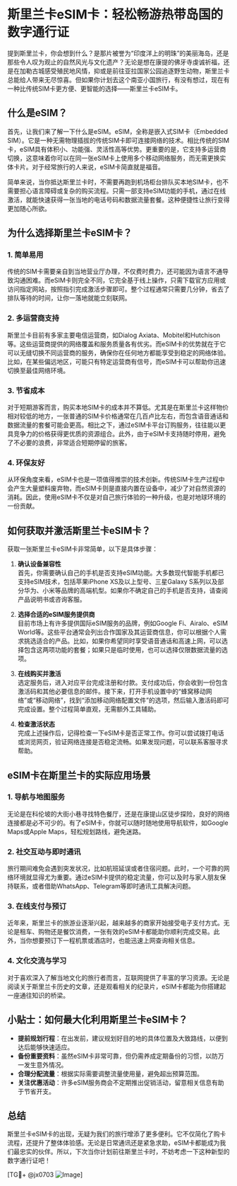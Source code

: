 # 斯里兰卡eSIM卡：轻松畅游热带岛国的数字通行证

提到斯里兰卡，你会想到什么？是那片被誉为“印度洋上的明珠”的美丽海岛，还是那些令人叹为观止的自然风光与文化遗产？无论是想在康提的佛牙寺虔诚祈福，还是在加勒古城感受殖民地风情，抑或是前往亚拉国家公园追逐野生动物，斯里兰卡总能给人带来无尽惊喜。但如果你计划去这个南亚小国旅行，有没有想过，现在有一种比传统SIM卡更方便、更智能的选择——斯里兰卡eSIM卡。

## 什么是eSIM？

首先，让我们来了解一下什么是eSIM。eSIM，全称是嵌入式SIM卡（Embedded SIM）。它是一种无需物理插拔的传统SIM卡即可连接网络的技术。相比传统的SIM卡，eSIM具有体积小、功能强、灵活性高等优势。更重要的是，它支持多运营商切换，这意味着你可以在同一张eSIM卡上使用多个移动网络服务，而无需更换实体卡片。对于经常旅行的人来说，eSIM卡简直就是福音。

简单来说，当你抵达斯里兰卡时，不需要再跑到机场柜台排队买本地SIM卡，也不需要担心语言障碍或复杂的购买流程。只需一部支持eSIM功能的手机，通过在线激活，就能快速获得一张当地的电话号码和数据流量套餐。这种便捷性让旅行变得更加随心所欲。

## 为什么选择斯里兰卡eSIM卡？

### 1. 简单易用
传统的SIM卡需要亲自到当地营业厅办理，不仅费时费力，还可能因为语言不通导致沟通困难。而eSIM卡则完全不同，它完全基于线上操作，只需下载官方应用或访问指定网站，按照指引完成激活步骤即可。整个过程通常只需要几分钟，省去了排队等待的时间，让你一落地就能立刻联网。

### 2. 多运营商支持
斯里兰卡目前有多家主要电信运营商，如Dialog Axiata、Mobitel和Hutchison等。这些运营商提供的网络覆盖和服务质量各有优劣。而eSIM卡的优势就在于它可以无缝切换不同运营商的服务，确保你在任何地方都能享受到稳定的网络体验。比如，在某些偏远地区，可能只有特定运营商有信号，而eSIM卡可以帮助你迅速切换至最佳网络环境。

### 3. 节省成本
对于短期游客而言，购买本地SIM卡的成本并不算低。尤其是在斯里兰卡这样物价相对较低的地方，一张普通的SIM卡价格通常在几百卢比左右，而包含语音通话和数据流量的套餐可能会更高。相比之下，通过eSIM卡平台订购服务，往往能以更具竞争力的价格获得更优质的资源组合。此外，由于eSIM卡支持随时停用，避免了不必要的浪费，非常适合短期停留的旅客。

### 4. 环保友好
从环保角度来看，eSIM卡也是一项值得推崇的技术创新。传统SIM卡生产过程中会产生大量塑料废弃物，而eSIM卡则是直接内置在设备中，减少了对自然资源的消耗。因此，使用eSIM卡不仅是对自己旅行体验的一种升级，也是对地球环境的一份贡献。

## 如何获取并激活斯里兰卡eSIM卡？

获取一张斯里兰卡eSIM卡非常简单，以下是具体步骤：

1. **确认设备兼容性**  
   首先，你需要确认自己的手机是否支持eSIM功能。大多数现代智能手机都已支持eSIM技术，包括苹果iPhone XS及以上型号、三星Galaxy S系列以及部分华为、小米等品牌的高端机型。如果你不确定自己的手机是否支持，请查阅产品说明书或咨询客服。

2. **选择合适的eSIM服务提供商**  
   目前市场上有许多提供国际eSIM服务的品牌，例如Google Fi、Airalo、eSIM World等。这些平台通常会列出合作国家及其运营商信息，你可以根据个人需求挑选适合的产品。比如，如果你希望同时享受语音通话和高速上网，可以选择包含这两项功能的套餐；如果只是临时使用，也可以选择仅限数据流量的选项。

3. **在线购买并激活**  
   选定服务后，进入对应平台完成注册和付款。支付成功后，你会收到一份包含激活码和其他必要信息的邮件。接下来，打开手机设置中的“蜂窝移动网络”或“移动网络”，找到“添加移动网络配置文件”的选项，然后输入激活码即可完成设置。整个过程简单直观，无需额外工具辅助。

4. **检查激活状态**  
   完成上述操作后，记得检查一下eSIM卡是否正常工作。你可以尝试拨打电话或浏览网页，验证网络连接是否稳定流畅。如果发现问题，可以联系客服寻求帮助。

## eSIM卡在斯里兰卡的实际应用场景

### 1. 导航与地图服务
无论是在科伦坡的大街小巷寻找特色餐厅，还是在康提山区徒步探险，良好的网络连接都是必不可少的。有了eSIM卡，你就可以随时随地使用导航软件，如Google Maps或Apple Maps，轻松规划路线，避免迷路。

### 2. 社交互动与即时通讯
旅行期间难免会遇到突发状况，比如航班延误或者住宿问题。此时，一个可靠的网络环境就显得尤为重要。通过eSIM卡提供的稳定流量，你可以及时与家人朋友保持联系，或者借助WhatsApp、Telegram等即时通讯工具解决问题。

### 3. 在线支付与预订
近年来，斯里兰卡的旅游业逐渐兴起，越来越多的商家开始接受电子支付方式。无论是租车、购物还是餐饮消费，一张有效的eSIM卡都能助你顺利完成交易。此外，当你想要预订下一程机票或酒店时，也能迅速上网查询相关信息。

### 4. 文化交流与学习
对于喜欢深入了解当地文化的旅行者而言，互联网提供了丰富的学习资源。无论是阅读关于斯里兰卡历史的文章，还是观看相关的纪录片，eSIM卡都能为你搭建起一座通往知识的桥梁。

## 小贴士：如何最大化利用斯里兰卡eSIM卡？

- **提前规划行程**：在出发前，建议规划好目的地的具体位置及大致路线，以便到达后能够快速适应。
- **备份重要资料**：虽然eSIM卡非常可靠，但仍需养成定期备份的习惯，以防万一发生意外情况。
- **合理分配流量**：根据实际需要调整流量使用量，避免超出预算范围。
- **关注优惠活动**：许多eSIM服务商会不定期推出促销活动，留意相关信息有助于节省开支。

## 总结

斯里兰卡eSIM卡的出现，无疑为我们的旅行增添了更多便利。它不仅简化了购卡流程，还提升了整体体验感。无论是日常通讯还是紧急求助，eSIM卡都能成为我们最忠实的伙伴。所以，下次当你计划前往斯里兰卡时，不妨考虑一下这种新型的数字通行证吧！

[TG💪+ @jx0703 ![Image](https://github.com/user-attachments/assets/dbca1d08-cadb-493c-b0ec-ad6f7a83f270)]